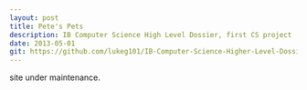 ```yaml
---
layout: post
title: Pete's Pets
description: IB Computer Science High Level Dossier, first CS project
date: 2013-05-01
git: https://github.com/lukeg101/IB-Computer-Science-Higher-Level-Dossier
---
```


site under maintenance.